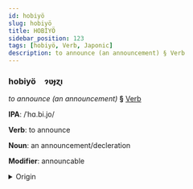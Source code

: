 ```yaml
---
id: hobiyö
slug: hobiyö
title: HOBİYÖ
sidebar_position: 123
tags: [hobiyö, Verb, Japonic]
description: to announce (an announcement) § Verb
---
```


### hobiyö&emsp;<span kind="abugida">ɂʋɟɀı</span>

*to announce (an announcement)* **§** [Verb](../../tags/Verb)

**IPA**: /ˈhɑ.bi.jo/

**Verb**: to announce

**Noun**: an announcement/decleration

**Modifier**: announcable

<details>
    <summary>Origin</summary>
    Japanese 発表 happyō [ha̠p̚ʲpʲo̞ː]<br/>
    <em>Japonic Language Family</em>
</details>